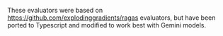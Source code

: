 These evaluators were based on https://github.com/explodinggradients/ragas evaluators, but have been ported to Typescript and modified to work best with Gemini models.
